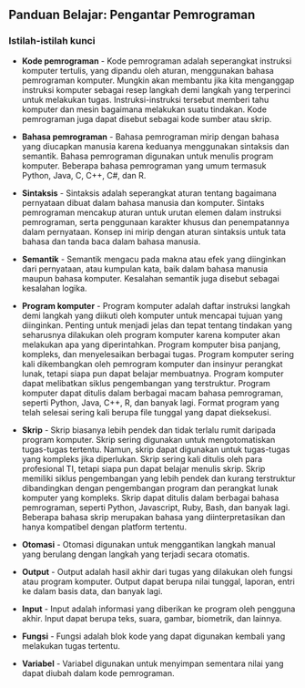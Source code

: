 ## Panduan Belajar: Pengantar Pemrograman

### Istilah-istilah kunci

- **Kode pemrograman** \- Kode pemrograman adalah seperangkat instruksi komputer tertulis, yang dipandu oleh aturan, menggunakan bahasa pemrograman komputer. Mungkin akan membantu jika kita menganggap instruksi komputer sebagai resep langkah demi langkah yang terperinci untuk melakukan tugas. Instruksi-instruksi tersebut memberi tahu komputer dan mesin bagaimana melakukan suatu tindakan. Kode pemrograman juga dapat disebut sebagai kode sumber atau skrip.
    
- **Bahasa pemrograman** \- Bahasa pemrograman mirip dengan bahasa yang diucapkan manusia karena keduanya menggunakan sintaksis dan semantik. Bahasa pemrograman digunakan untuk menulis program komputer. Beberapa bahasa pemrograman yang umum termasuk Python, Java, C, C++, C#, dan R.
    
- **Sintaksis** \- Sintaksis adalah seperangkat aturan tentang bagaimana pernyataan dibuat dalam bahasa manusia dan komputer. Sintaks pemrograman mencakup aturan untuk urutan elemen dalam instruksi pemrograman, serta penggunaan karakter khusus dan penempatannya dalam pernyataan. Konsep ini mirip dengan aturan sintaksis untuk tata bahasa dan tanda baca dalam bahasa manusia.
    
- **Semantik** \- Semantik mengacu pada makna atau efek yang diinginkan dari pernyataan, atau kumpulan kata, baik dalam bahasa manusia maupun bahasa komputer. Kesalahan semantik juga disebut sebagai kesalahan logika.
    
* **Program komputer** - Program komputer adalah daftar instruksi langkah demi langkah yang diikuti oleh komputer untuk mencapai tujuan yang diinginkan. Penting untuk menjadi jelas dan tepat tentang tindakan yang seharusnya dilakukan oleh program komputer karena komputer akan melakukan apa yang diperintahkan. Program komputer bisa panjang, kompleks, dan menyelesaikan berbagai tugas. Program komputer sering kali dikembangkan oleh pemrogram komputer dan insinyur perangkat lunak, tetapi siapa pun dapat belajar membuatnya. Program komputer dapat melibatkan siklus pengembangan yang terstruktur. Program komputer dapat ditulis dalam berbagai macam bahasa pemrograman, seperti Python, Java, C++, R, dan banyak lagi. Format program yang telah selesai sering kali berupa file tunggal yang dapat dieksekusi.

* **Skrip** - Skrip biasanya lebih pendek dan tidak terlalu rumit daripada program komputer. Skrip sering digunakan untuk mengotomatiskan tugas-tugas tertentu. Namun, skrip dapat digunakan untuk tugas-tugas yang kompleks jika diperlukan. Skrip sering kali ditulis oleh para profesional TI, tetapi siapa pun dapat belajar menulis skrip. Skrip memiliki siklus pengembangan yang lebih pendek dan kurang terstruktur dibandingkan dengan pengembangan program dan perangkat lunak komputer yang kompleks. Skrip dapat ditulis dalam berbagai bahasa pemrograman, seperti Python, Javascript, Ruby, Bash, dan banyak lagi. Beberapa bahasa skrip merupakan bahasa yang diinterpretasikan dan hanya kompatibel dengan platform tertentu.

* **Otomasi** - Otomasi digunakan untuk menggantikan langkah manual yang berulang dengan langkah yang terjadi secara otomatis.

* **Output** - Output adalah hasil akhir dari tugas yang dilakukan oleh fungsi atau program komputer. Output dapat berupa nilai tunggal, laporan, entri ke dalam basis data, dan banyak lagi.

* **Input** - Input adalah informasi yang diberikan ke program oleh pengguna akhir. Input dapat berupa teks, suara, gambar, biometrik, dan lainnya.

* **Fungsi** - Fungsi adalah blok kode yang dapat digunakan kembali yang melakukan tugas tertentu.

* **Variabel** - Variabel digunakan untuk menyimpan sementara nilai yang dapat diubah dalam kode pemrograman.